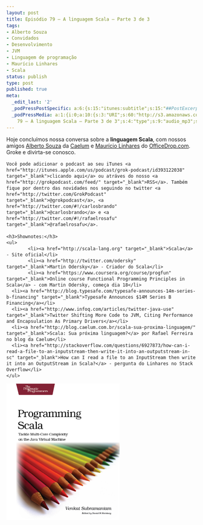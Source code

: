 ```yaml
---
layout: post
title: Episódio 79 – A linguagem Scala – Parte 3 de 3
tags:
- Alberto Souza
- Convidados
- Desenvolvimento
- JVM
- Linguagem de programação
- Maurício Linhares
- Scala
status: publish
type: post
published: true
meta:
  _edit_last: '2'
  _podPressPostSpecific: a:6:{s:15:"itunes:subtitle";s:15:"##PostExcerpt##";s:14:"itunes:summary";s:15:"##PostExcerpt##";s:15:"itunes:keywords";s:17:"##WordPressCats##";s:13:"itunes:author";s:10:"##Global##";s:15:"itunes:explicit";s:7:"Default";s:12:"itunes:block";s:7:"Default";}
  _podPressMedia: a:1:{i:0;a:10:{s:3:"URI";s:60:"http://s3.amazonaws.com/grokpodcast/grokpodcast-79-scala.mp3";s:5:"title";s:51:"Episódio
    79 – A linguagem Scala – Parte 3 de 3";s:4:"type";s:9:"audio_mp3";s:4:"size";s:8:"25392390";s:8:"duration";s:5:"26:23";s:12:"previewImage";s:77:"http://grokpodcast.com/wp-content/plugins/podpress/images/vpreview_center.png";s:10:"dimensionW";s:1:"0";s:10:"dimensionH";s:1:"0";s:3:"rss";s:2:"on";s:4:"atom";s:2:"on";}}
---
```


<section id="content">
  <div id="entry">
    Hoje concluímos nossa conversa sobre a <strong>linguagem Scala</strong>, com nossos amigos <a href="https://twitter.com/#!/alberto_souza" target="_blank">Alberto Souza</a> da <a href="http://caelum.com.br" target="_blank">Caelum</a> e <a href="https://twitter.com/#!/mauriciojr" target="_blank">Maurício Linhares</a> do <a href="http://officedrop.com" target="_blank">OfficeDrop.com</a>. Groke e divirta-se conosco.

    Você pode adicionar o podcast ao seu iTunes <a href="http://itunes.apple.com/us/podcast/grok-podcast/id393122038" target="_blank">clicando aqui</a> ou atráves do nosso <a href="http://grokpodcast.com/feed/" target="_blank">RSS</a>. Também fique por dentro das novidades nos seguindo no twitter <a href="http://twitter.com/GrokPodcast" target="_blank">@grokpodcast</a>, <a href="http://twitter.com/#!/carlosbrando" target="_blank">@carlosbrando</a> e <a href="http://twitter.com/#!/rafaelrosafu" target="_blank">@rafaelrosafu</a>.

    <h3>Shownotes:</h3>
    <ul>
            <li><a href="http://scala-lang.org" target="_blank">Scala</a> - Site oficial</li>
            <li><a href="http://twitter.com/odersky" target="_blank">Martin Odersky</a> - Criador do Scala</li>
            <li><a href="https://www.coursera.org/course/progfun" target="_blank">Online course Functional Programming Principles in Scala</a> - com Martin Odersky, começa dia 18</li>
      <li><a href="http://blog.typesafe.com/typesafe-announces-14m-series-b-financing" target="_blank">Typesafe Announces $14M Series B Financing</a></li>
      <li><a href="http://www.infoq.com/articles/twitter-java-use" target="_blank">Twitter Shifting More Code to JVM, Citing Performance and Encapsulation As Primary Drivers</a></li>
      <li><a href="http://blog.caelum.com.br/scala-sua-proxima-linguagem/" target="_blank">Scala: Sua próxima linguagem?</a> por Rafael Ferreira no blog da Caelum</li>
      <li><a href="http://stackoverflow.com/questions/6927873/how-can-i-read-a-file-to-an-inputstream-then-write-it-into-an-outputstream-in-sc" target="_blank">How can I read a file to an InputStream then write it into an OutputStream in Scala?</a> - pergunta do Linhares no Stack Overflow</li>
    </ul>
  </div>

  <aside>
    <img class="alignleft size-medium wp-image-305" title="Programming Scala by Pragmatic Programmers" src="/images/2012/10/vsscala.jpeg" alt="" width="300" />
  </aside>
</section>

